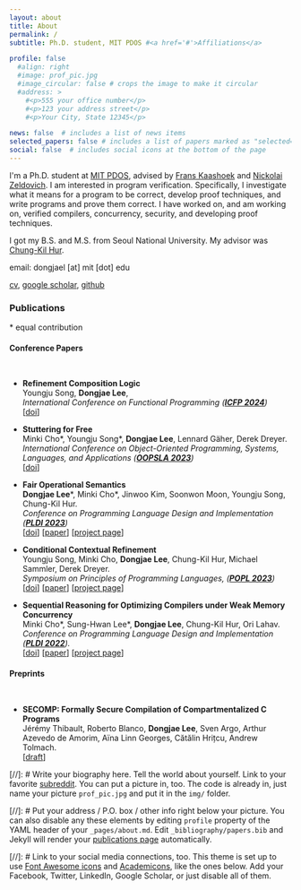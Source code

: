 ```yaml
---
layout: about
title: About
permalink: /
subtitle: Ph.D. student, MIT PDOS #<a href='#'>Affiliations</a>

profile: false
  #align: right
  #image: prof_pic.jpg
  #image_circular: false # crops the image to make it circular
  #address: >
    #<p>555 your office number</p>
    #<p>123 your address street</p>
    #<p>Your City, State 12345</p>

news: false  # includes a list of news items
selected_papers: false # includes a list of papers marked as "selected={true}"
social: false  # includes social icons at the bottom of the page
---
```


I'm a Ph.D. student at <a href="https://pdos.csail.mit.edu/" target="_blank">MIT PDOS</a>, advised by <a href="https://people.csail.mit.edu/kaashoek/" target="_blank">Frans Kaashoek</a> and <a href="https://people.csail.mit.edu/nickolai/" target="_blank">Nickolai Zeldovich</a>.
I am interested in program verification.
Specifically, I investigate what it means for a program to be correct, develop proof techniques, and write programs and prove them correct.
I have worked on, and am working on, verified compilers, concurrency, security, and developing proof techniques.

I got my B.S. and M.S. from Seoul National University.
My advisor was <a href="https://sf.snu.ac.kr/gil.hur/" target="_blank">Chung-Kil Hur</a>.

email: dongjael [at] mit [dot] edu

<a href="/assets/pdf/CV_Dongjae_Lee.pdf">cv</a>,
<a href="https://scholar.google.com/citations?user=zWP6Y1sAAAAJ">google scholar</a>,
<a href="https://github.com/dongjaelee1">github</a>

### **Publications**
\* equal contribution

<div class="sftext emphasis1">
  <div class="container">
  <h4> Conference Papers </h4>
  <div style="line-height:100%"><br /></div>

  <ul>
    <li>
      <strong>Refinement Composition Logic</strong><br />
      Youngju Song,
      <strong>Dongjae Lee</strong>,
      <br />
      <em> International Conference on Functional Programming (<strong><a href="https://icfp24.sigplan.org/">ICFP 2024</a></strong>)</em>
      <br />
      [<a href="https://doi.org/10.1145/3674645">doi</a>]
    </li>
  </ul>

  <ul>
    <li>
      <strong>Stuttering for Free</strong><br />
      Minki Cho*,
      Youngju Song*,
      <strong>Dongjae Lee</strong>,
      Lennard Gäher,
      Derek Dreyer.
      <br />
      <em> International Conference on Object-Oriented Programming, Systems, Languages, and Applications (<strong><a href="https://2023.splashcon.org/track/splash-2023-oopsla">OOPSLA 2023</a></strong>)</em>
      <br />
      [<a href="https://doi.org/10.1145/3622857">doi</a>]
    </li>
  </ul>

  <ul>
    <li>
      <strong>Fair Operational Semantics</strong><br />
      <strong>Dongjae Lee</strong>*,
      Minki Cho*,
      Jinwoo Kim,
      Soonwon Moon,
      Youngju Song,
      Chung-Kil Hur.
      <br />
      <em> Conference on Programming Language Design and Implementation (<strong><a href="https://pldi23.sigplan.org/">PLDI 2023</a></strong>)</em>
      <br />
      [<a href="https://doi.org/10.1145/3591253">doi</a>]
      [<a href="https://sf.snu.ac.kr/publications/fairness.pdf">paper</a>]
      [<a href="https://sf.snu.ac.kr/fairness/">project page</a>]
    </li>
  </ul>
  
  <ul>
    <li>
      <strong>Conditional Contextual Refinement</strong><br />
      Youngju Song,
      Minki Cho,
      <strong>Dongjae Lee</strong>,
      Chung-Kil Hur,
      Michael Sammler,
      Derek Dreyer.
      <br />
      <em> Symposium on Principles of Programming Languages, (<strong><a href="https://popl23.sigplan.org/">POPL 2023</a></strong>)</em>
      <br />
      [<a href="https://doi.org/10.1145/3571232">doi</a>]
      [<a href="https://sf.snu.ac.kr/publications/ccr.pdf">paper</a>]
      [<a href="https://sf.snu.ac.kr/ccr/">project page</a>]
    </li>
  </ul>

  <ul>
    <li>
      <strong>Sequential Reasoning for Optimizing Compilers under Weak Memory Concurrency</strong><br />
      Minki Cho*,
      Sung-Hwan Lee*,
      <strong>Dongjae Lee</strong>,
      Chung-Kil Hur,
      Ori Lahav.
      <br />
      <em> Conference on Programming Language Design and Implementation (<strong><a href="https://pldi22.sigplan.org/">PLDI 2022</a></strong>).</em>
      <br />
      [<a href="https://doi.org/10.1145/3519939.3523718">doi</a>]
      [<a href="https://sf.snu.ac.kr/publications/promising-seq-full.pdf">paper</a>]
      [<a href="https://sf.snu.ac.kr/promising-seq/">project page</a>]
    </li>
  </ul>
  
  </div>
</div>


<div class="sftext emphasis1">
  <div class="container">
  <h4> Preprints </h4>
  <div style="line-height:100%"><br /></div>
  <ul>
    <li>
      <strong>SECOMP: Formally Secure Compilation of Compartmentalized C Programs</strong><br />
      Jérémy Thibault,
      Roberto Blanco,
      <strong>Dongjae Lee</strong>,
      Sven Argo,
      Arthur Azevedo de Amorim,
      Aïna Linn Georges,
      Cătălin Hrițcu,
      Andrew Tolmach.
      <br />
      [<a href="https://arxiv.org/abs/2401.16277">draft</a>]
    </li>
  </ul>

  </div>
</div>


[//]: # Write your biography here. Tell the world about yourself. Link to your favorite [subreddit](http://reddit.com). You can put a picture in, too. The code is already in, just name your picture `prof_pic.jpg` and put it in the `img/` folder.

[//]: # Put your address / P.O. box / other info right below your picture. You can also disable any these elements by editing `profile` property of the YAML header of your `_pages/about.md`. Edit `_bibliography/papers.bib` and Jekyll will render your [publications page](/al-folio/publications/) automatically.

[//]: # Link to your social media connections, too. This theme is set up to use [Font Awesome icons](http://fortawesome.github.io/Font-Awesome/) and [Academicons](https://jpswalsh.github.io/academicons/), like the ones below. Add your Facebook, Twitter, LinkedIn, Google Scholar, or just disable all of them.
